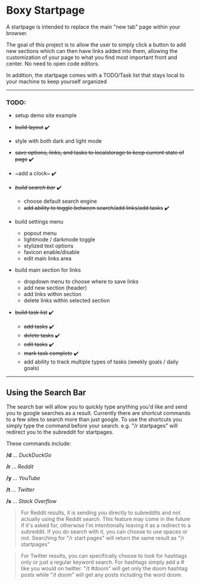 # Boxy Startpage

A startpage is intended to replace the main "new tab" page within your browser.
 
The goal of this project is to allow the user to simply click a button to add new sections which can then have links added into them, allowing the customization of your page to what you find most important front and center. No need to open code editors.

In addition, the startpage comes with a TODO/Task list that stays local to your machine to keep yourself organized

<hr></hr>

### TODO:
* setup demo site example
* ~~build layout~~ :heavy_check_mark:
* style with both dark and light mode
* ~~save options, links, and tasks to localstorage to keep current state of page~~ :heavy_check_mark:
* ~add a clock~ :heavy_check_mark:
* ~~*build search bar*~~ :heavy_check_mark:
	* choose default search engine
	* ~~add ability to toggle between search/add links/add tasks~~ :heavy_check_mark:

* build settings menu
	* popout menu
	* lightmode / darkmode toggle
	* stylized text options
	* favicon enable/disable
	* edit main links area
	
* build main section for links
	* dropdown menu to choose where to save links
	* add new section (header)
	* add links within section
	* delete links within selected section

	
* ~~build task list~~ :heavy_check_mark:
	* ~~add tasks~~ :heavy_check_mark:
	* ~~delete tasks~~ :heavy_check_mark:
	* ~~edit tasks~~ :heavy_check_mark:
	* ~~mark task complete~~ :heavy_check_mark:
	* add ability to track multiple types of tasks (weekly goals / daily goals)

<hr></hr>

## Using the Search Bar
The search bar will allow you to quickly type anything you'd like and send you to google searches as a result. Currently there are shortcut commands to a few sites to search more than just google. To use the shortcuts you simply type the command before your search. e.g. "/r startpages" will redirect you to the subreddit for startpages.

These commands include:

**/d** *... DuckDuckGo*

**/r** *... Reddit*

**/y** *... YouTube*

**/t** *... Twitter*

**/s** *... Stack Overflow*

>For Reddit results, it is sending you directly to subreddits and not actually using the Reddit search. This feature may come in the future if it's asked for, otherwise I'm intentionally leaving it as a redirect to a subreddit. If you do search with it, you can choose to use spaces or not. Searching for "/r start pages" will return the same result as "/r startpages"

>For Twitter results, you can specifically choose to look for hashtags only or just a regular keyword search. For hashtags simply add a # like you would on twitter. "/t #doom" will get only the doom hashtag posts while "/t doom" will get any posts including the word doom.
